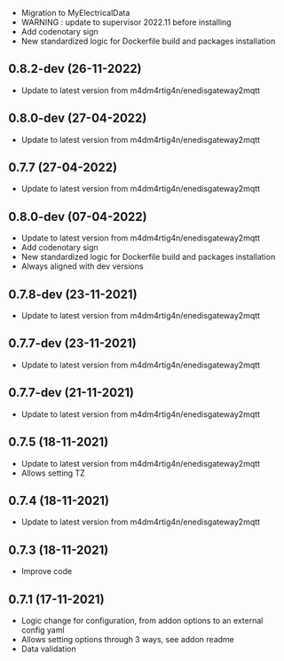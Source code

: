 - Migration to MyElectricalData
- WARNING : update to supervisor 2022.11 before installing
- Add codenotary sign
- New standardized logic for Dockerfile build and packages installation

## 0.8.2-dev (26-11-2022)

- Update to latest version from m4dm4rtig4n/enedisgateway2mqtt

## 0.8.0-dev (27-04-2022)

- Update to latest version from m4dm4rtig4n/enedisgateway2mqtt

## 0.7.7 (27-04-2022)

- Update to latest version from m4dm4rtig4n/enedisgateway2mqtt

## 0.8.0-dev (07-04-2022)

- Update to latest version from m4dm4rtig4n/enedisgateway2mqtt
- Add codenotary sign
- New standardized logic for Dockerfile build and packages installation
- Always aligned with dev versions

## 0.7.8-dev (23-11-2021)

- Update to latest version from m4dm4rtig4n/enedisgateway2mqtt

## 0.7.7-dev (23-11-2021)

- Update to latest version from m4dm4rtig4n/enedisgateway2mqtt

## 0.7.7-dev (21-11-2021)

- Update to latest version from m4dm4rtig4n/enedisgateway2mqtt

## 0.7.5 (18-11-2021)

- Update to latest version from m4dm4rtig4n/enedisgateway2mqtt
- Allows setting TZ

## 0.7.4 (18-11-2021)

- Update to latest version from m4dm4rtig4n/enedisgateway2mqtt

## 0.7.3 (18-11-2021)

- Improve code

## 0.7.1 (17-11-2021)

- Logic change for configuration, from addon options to an external config yaml
- Allows setting options through 3 ways, see addon readme
- Data validation
